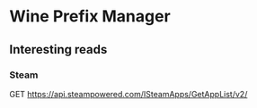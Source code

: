  # Wine Prefix Manager
 
 ## Interesting reads
 
 ### Steam
 
 GET https://api.steampowered.com/ISteamApps/GetAppList/v2/
